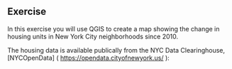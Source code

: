 ## Exercise

In this exercise you will use QGIS to create a map showing the change in housing units in New 
York City neighborhoods since 2010. 

The housing data is available publically from the NYC Data Clearinghouse, [NYCOpenData] ( 
https://opendata.cityofnewyork.us/ ):
